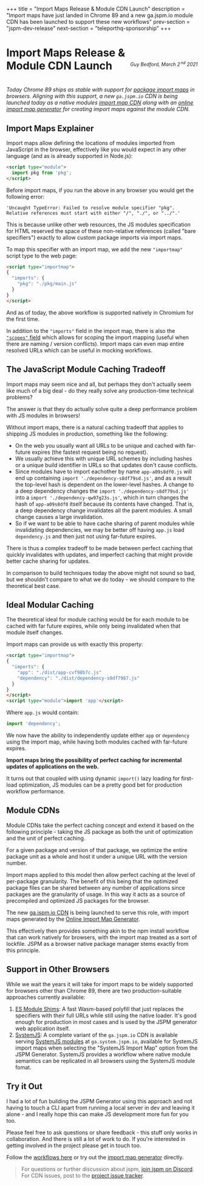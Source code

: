 +++
title = "Import Maps Release & Module CDN Launch"
description = "Import maps have just landed in Chrome 89 and a new ga.jspm.io module CDN has been launched to support these new workflows"
prev-section = "jspm-dev-release"
next-section = "teleporthq-sponsorship"
+++

# Import Maps Release &<br/> Module CDN Launch

<p style="text-align: right; margin-top: -4em; margin-bottom: 4em; font-size: 0.9em;"><em>Guy Bedford, March 2<sup style="padding-left:0.15em">nd</sup> 2021</em></p>

_Today Chrome 89 ships as stable with support for [package import maps](https://github.com/wicg/import-maps) in browsers. Aligning with this support, a new `ga.jspm.io` CDN is being launched today as a native modules [import map CDN](/docs/cdn) along with an [online import map generator](https://generator.jspm.io) for creating import maps against the module CDN._

## Import Maps Explainer

Import maps allow defining the locations of modules imported from JavaScript in the browser, effectively like you would expect in any other language (and as is already supported in Node.js):

```html
<script type="module">
  import pkg from 'pkg';
</script>
```

Before import maps, if you run the above in any browser you would get the following error:

`'Uncaught TypeError: Failed to resolve module specifier "pkg". Relative references must start with either "/", "./", or "../".'`

This is because unlike other web resources, the JS modules specification for HTML reserved the space of these non-relative references (called "bare specifiers") exactly to allow custom package imports via import maps.

To map this specifier with an import map, we add the new `"importmap"` script type to the web page:

```html
<script type="importmap">
{
  "imports": {
    "pkg": "./pkg/main.js"
  }
}
</script>
```

And as of today, the above workflow is supported natively in Chromium for the first time.

In addition to the `"imports"` field in the import map, there is also the [`"scopes"` field](https://github.com/wicg/import-maps#scoping-examples) which allows for scoping the import mapping (useful when there are naming / version conflicts). Import maps can even map entire resolved URLs which can be useful in mocking workflows.

## The JavaScript Module Caching Tradeoff

Import maps may seem nice and all, but perhaps they don't actually seem like much of a big deal - do they really solve any production-time technical problems?

The answer is that they do actually solve quite a deep performance problem with JS modules in browsers!

Without import maps, there is a natural caching tradeoff that applies to shipping JS modules in production, something like the following:

* On the web you usually want all URLs to be unique and cached with far-future expires (the fastest request being no request).
* We usually achieve this with unique URL schemes by including hashes or a unique build identifier in URLs so that updates don't cause conflicts.
* Since modules have to import eachother by name `app-a09s8df0.js` will end up containing `import './dependency-s8df79sd.js'`, and as a result the top-level hash is dependent on the lower-level hashes. A change to a deep dependency changes the `import './dependency-s8df79sd.js'` into a `import './dependency-qw97g23s.js'`, which in turn changes the hash of `app-a09s8df0` itself because its contents have changed. That is, a deep dependency change invalidates all the parent modules. A small change causes a large invalidation.
* So if we want to be able to have cache sharing of parent modules while invalidating dependencies, we may be better off having `app.js` load `dependency.js` and then just not using far-future expires.

There is thus a complex tradeoff to be made between perfect caching that quickly invalidates with updates, and imperfect caching that might provide better cache sharing for updates.

In comparison to build techniques today the above might not sound so bad, but we shouldn't compare to what we do today - we should compare to the theoretical best case.

## Ideal Modular Caching

The theoretical ideal for module caching would be for each module to be cached with far future expires, while only being invalidated when that module itself changes.

Import maps can provide us with exactly this property:

```html
<script type="importmap">
{
  "imports": {
    "app": "./dist/app-cvf98b7c.js"
    "dependency": "./dist/dependency-s9df7987.js"   
  }
}
</script>
<script type="module">import 'app'</script>
```

Where `app.js` would contain:

```js
import 'dependency';
```

We now have the ability to independently update either `app` or `dependency` using the import map, while having both modules cached with far-future expires.

**Import maps bring the possibility of perfect caching for incremental updates of applications on the web.**

It turns out that coupled with using dynamic `import()` lazy loading for first-load optimization, JS modules can be a pretty good bet for production workflow performance.

## Module CDNs

Module CDNs take the perfect caching concept and extend it based on the following principle - taking the JS package as both the unit of optimization and the unit of perfect caching.

For a given package and version of that package, we optimize the entire package unit as a whole and host it under a unique URL with the version number.

Import maps applied to this model then allow perfect caching at the level of per-package granularity. The benefit of this being that the optimized package files can be shared between any number of applications since packages are the granularity of usage. In this way it acts as a source of precompiled and optimized JS packages for the browser.

The new [ga.jspm.io CDN](/docs/cdn) is being launched to serve this role, with import maps generated by the [Online Import Map Generator](https://generator.jspm.io).

This effectively then provides something akin to the npm install workflow that can work natively for browsers, with the import map treated as a sort of lockfile. JSPM as a browser native package manager stems exactly from this principle.

## Support in Other Browsers

While we wait the years it will take for import maps to be widely supported for browsers other than Chrome 89, there are two production-suitable approaches currently available:

1. [ES Module Shims](https://github.com/guybedford/es-module-shims): A fast Wasm-based polyfill that just replaces the specifiers with their full URLs while still using the native loader. It's good enough for production in most cases and is used by the JSPM generator web application itself.
2. [SystemJS](https://github.com/systemjs/systemjs): A complete variant of the `ga.jspm.io` CDN is available serving [SystemJS modules](/docs/cdn#systemjs-variant) at `ga.system.jspm.io`, available for SystemJS import maps when selecting the "SystemJS Import Map" option from the JSPM Generator. SystemJS provides a workflow where native module semantics can be replicated in all browsers using the SystemJS module fomat.

## Try it Out

I had a lot of fun building the JSPM Generator using this approach and not having to touch a CLI apart from running a local server in dev and leaving it alone - and I really hope this can make JS development more fun for you too.

Please feel free to ask questions or share feedback - this stuff only works in collaboration. And there is still a lot of work to do. If you're interested in getting involved in the project please get in touch too.

Follow the [workflows here](/docs/workflows) or try out the [import map generator](https://generator.jspm.io) directly.

> For questions or further discussion about jspm, [join jspm on Discord](https://discord.gg/dNRweUu). For CDN issues, post to the [project issue tracker](https://github.com/jspm/project).
